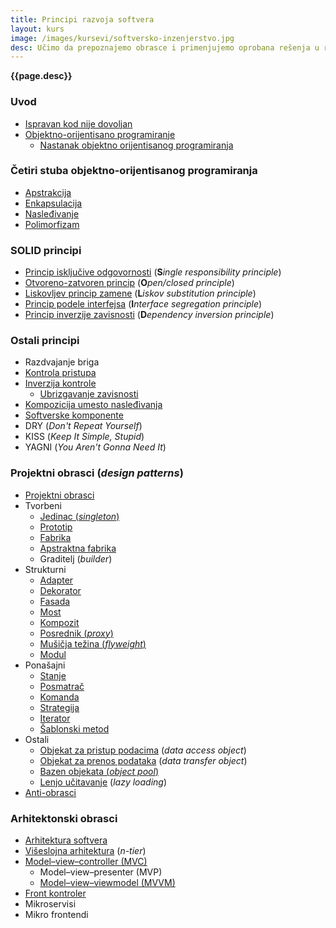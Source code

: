```yaml
---
title: Principi razvoja softvera
layout: kurs
image: /images/kursevi/softversko-inzenjerstvo.jpg
desc: Učimo da prepoznajemo obrasce i primenjujemo oprobana rešenja u razvoju softvera.
---
```


**{{page.desc}}**

### Uvod

- [Ispravan kod nije dovoljan](/ispravan-kod-nije-dovoljan)
- [Objektno-orijentisano programiranje](/objektno-orijentisano-programiranje)
  - [Nastanak objektno orijentisanog programiranja](/nastanak-oop)

### Četiri stuba objektno-orijentisanog programiranja

- [Apstrakcija](/apstrakcija)
- [Enkapsulacija](/enkapsulacija)
- [Nasleđivanje](/nasledjivanje-klasa)
- [Polimorfizam](/polimorfizam)

### SOLID principi

- [Princip isključive odgovornosti](/princip-iskljucive-odgovornosti) (**S***ingle responsibility principle*)
- [Otvoreno-zatvoren princip](/otvoren-zatvoren-princip) (**O***pen/closed principle*)
- [Liskovljev princip zamene](/liskov-princip-zamene) (**L***iskov substitution principle*)
- [Princip podele interfejsa](/princip-podele-interfejsa) (**I***nterface segregation principle*)
- [Princip inverzije zavisnosti](/princip-inverzije-zavisnosti) (**D***ependency inversion principle*)

### Ostali principi

- Razdvajanje briga
- [Kontrola pristupa](/kontrola-pristupa)
- [Inverzija kontrole](/inverzija-kontrole)
  - [Ubrizgavanje zavisnosti](/ubrizgavanje-zavisnosti)
- [Kompozicija umesto nasleđivanja](/kompozicija-vs-nasledjivanje)
- [Softverske komponente](/komponente)
- DRY (*Don't Repeat Yourself*)
- KISS (*Keep It Simple, Stupid*)
- YAGNI (*You Aren't Gonna Need It*)

### Projektni obrasci (*design patterns*)

- [Projektni obrasci](/projektni-obrasci)
- Tvorbeni 
  - [Jedinac (*singleton*)](/obrazac-singleton)
  - [Prototip](/obrazac-prototip)
  - [Fabrika](/obrazac-fabrika)
  - [Apstraktna fabrika](/apstraktna-fabrika)
  - Graditelj (*builder*)
- Strukturni
  - [Adapter](/obrazac-adapter)
  - [Dekorator](/obrazac-dekorator)
  - [Fasada](/obrazac-fasada)
  - [Most](/obrazac-most)
  - [Kompozit](/obrazac-kompozit)
  - [Posrednik (*proxy*)](/obrazac-proxy)
  - [Mušičja težina (*flyweight*)](/obrazac-flyweight)
  - [Modul](/obrazac-modul)
- Ponašajni
  - [Stanje](/obrazac-stanja)
  - [Posmatrač](/obrazac-posmatrac)
  - [Komanda](/obrazac-komanda)
  - [Strategija](/obrazac-strategija)
  - [Iterator](/obrazac-iterator)
  - [Šablonski metod](/sablonski-metod)
- Ostali
  - [Objekat za pristup podacima](/objekat-za-pristup-podacima) (*data access object*)
  - [Objekat za prenos podataka](/objekat-za-prenos-podataka) (*data transfer object*)
  - [Bazen objekata (*object pool*)](/bazen-objekata)
  - [Lenjo učitavanje](/lenjo-ucitavanje) (*lazy loading*)
- [Anti-obrasci](/anti-obrasci)

### Arhitektonski obrasci

- [Arhitektura softvera](/arhitektura-softvera)
- [Višeslojna arhitektura](/viseslojna-arhitektura) (*n-tier*)
- [Model–view–controller (MVC)](/mvc)
  - Model–view–presenter (MVP)
  - [Model–view–viewmodel (MVVM)](/mvvm)
- [Front kontroler](/front-kontroler)
- Mikroservisi
- Mikro frontendi
